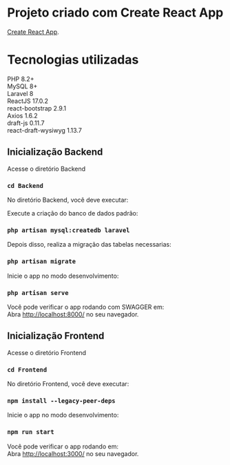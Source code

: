 # Projeto criado com Create React App

[Create React App](https://github.com/facebook/create-react-app).

# Tecnologias utilizadas
PHP 8.2+ \
MySQL 8+ \
Laravel 8 \
ReactJS 17.0.2 \
react-bootstrap 2.9.1 \
Axios 1.6.2 \
draft-js 0.11.7 \
react-draft-wysiwyg 1.13.7

## Inicialização Backend

Acesse o diretório Backend
### `cd Backend`

No diretório Backend, você deve executar:

Execute a criação do banco de dados padrão:
### `php artisan mysql:createdb laravel`

Depois disso, realiza a migração das tabelas necessarias:
### `php artisan migrate`

Inicie o app no modo desenvolvimento:
### `php artisan serve`

Você pode verificar o app rodando com SWAGGER em:\
Abra [http://localhost:8000/](http://localhost:8000/) no seu navegador.


## Inicialização Frontend

Acesse o diretório Frontend
### `cd Frontend`

No diretório Frontend, você deve executar:
### `npm install --legacy-peer-deps`

Inicie o app no modo desenvolvimento:
### `npm run start`

Você pode verificar o app rodando em:\
Abra [http://localhost:3000/](http://localhost:3000/) no seu navegador.

